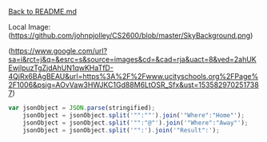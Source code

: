 [Back to README.md](https://github.com/johnpjolley/CS2600/blob/master/README.md)

Local Image: (https://github.com/johnpjolley/CS2600/blob/master/SkyBackground.png)

(https://www.google.com/url?sa=i&rct=j&q=&esrc=s&source=images&cd=&cad=rja&uact=8&ved=2ahUKEwjlpuzTgZjdAhUN1qwKHaTfD-4QjRx6BAgBEAU&url=https%3A%2F%2Fwww.ucityschools.org%2FPage%2F1006&psig=AOvVaw3HWJKC1Gd88M6LtOSR_Sfx&ust=1535829702517387)

```Javascript
var jsonObject = JSON.parse(stringified);
    jsonObject = jsonObject.split('"":""').join('"Where":"Home"');
    jsonObject = jsonObject.split('"":"@"').join('"Where":"Away"');
    jsonObject = jsonObject.split('"":').join('"Result":');
```
